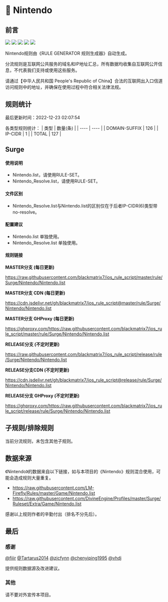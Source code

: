 # 🧸 Nintendo

## 前言

![](https://shields.io/badge/-移除重复规则-ff69b4) ![](https://shields.io/badge/-DOMAIN与DOMAIN--SUFFIX合并-green) ![](https://shields.io/badge/-DOMAIN--SUFFIX间合并-critical) ![](https://shields.io/badge/-DOMAIN--SUFFIX与DOMAIN--KEYWORD合并-blue) ![](https://shields.io/badge/-IP--CIDR(6)合并-blueviolet) 

Nintendo规则由《RULE GENERATOR 规则生成器》自动生成。

分流规则是互联网公共服务的域名和IP地址汇总，所有数据均收集自互联网公开信息，不代表我们支持或使用这些服务。

请通过【中华人民共和国 People's Republic of China】合法的互联网出入口信道访问规则中的地址，并确保在使用过程中符合相关法律法规。

## 规则统计

最后更新时间：2022-12-23 02:07:54

各类型规则统计：
| 类型 | 数量(条)  | 
| ---- | ----  |
| DOMAIN-SUFFIX | 126  | 
| IP-CIDR | 1  | 
| TOTAL | 127  | 


## Surge 

#### 使用说明
- Nintendo.list，请使用RULE-SET。
- Nintendo_Resolve.list，请使用RULE-SET。

#### 文件区别
- Nintendo_Resolve.list与Nintendo.list的区别仅在于后者IP-CIDR(6)类型带no-resolve。

#### 配置建议
- Nintendo.list 单独使用。
- Nintendo_Resolve.list 单独使用。

#### 规则链接
**MASTER分支 (每日更新)**

https://raw.githubusercontent.com/blackmatrix7/ios_rule_script/master/rule/Surge/Nintendo/Nintendo.list

**MASTER分支 CDN (每日更新)**

https://cdn.jsdelivr.net/gh/blackmatrix7/ios_rule_script@master/rule/Surge/Nintendo/Nintendo.list

**MASTER分支 GHProxy (每日更新)**

https://ghproxy.com/https://raw.githubusercontent.com/blackmatrix7/ios_rule_script/master/rule/Surge/Nintendo/Nintendo.list

**RELEASE分支 (不定时更新)**

https://raw.githubusercontent.com/blackmatrix7/ios_rule_script/release/rule/Surge/Nintendo/Nintendo.list

**RELEASE分支CDN (不定时更新)**

https://cdn.jsdelivr.net/gh/blackmatrix7/ios_rule_script@release/rule/Surge/Nintendo/Nintendo.list

**RELEASE分支 GHProxy (不定时更新)**

https://ghproxy.com/https://raw.githubusercontent.com/blackmatrix7/ios_rule_script/release/rule/Surge/Nintendo/Nintendo.list

## 子规则/排除规则


当前分流规则，未包含其他子规则。

## 数据来源

《Nintendo》的数据来自以下链接，如与本项目的《Nintendo》规则混合使用，可能会造成规则大量重复。

- https://raw.githubusercontent.com/LM-Firefly/Rules/master/Game/Nintendo.list
- https://raw.githubusercontent.com/DivineEngine/Profiles/master/Surge/Ruleset/Extra/Game/Nintendo.list


感谢以上规则作者的辛勤付出（排名不分先后）。

## 最后

### 感谢

[@fiiir](https://github.com/fiiir) [@Tartarus2014](https://github.com/Tartarus2014) [@zjcfynn](https://github.com/zjcfynn) [@chenyiping1995](https://github.com/chenyiping1995) [@vhdj](https://github.com/vhdj)

提供规则数据源及改进建议。

### 其他

请不要对外宣传本项目。